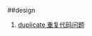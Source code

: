 ##design
  1. [duplicate 重复代码问题](src/main/java/com/fantasybaby/dev/error/design/duplicate/README.MD)